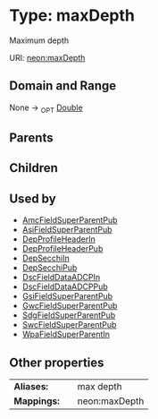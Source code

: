
# Type: maxDepth


Maximum depth

URI: [neon:maxDepth](https://data.neonscience.org/maxDepth)


## Domain and Range

None ->  <sub>OPT</sub> [Double](types/Double.md)

## Parents


## Children


## Used by

 * [AmcFieldSuperParentPub](AmcFieldSuperParentPub.md)
 * [AsiFieldSuperParentPub](AsiFieldSuperParentPub.md)
 * [DepProfileHeaderIn](DepProfileHeaderIn.md)
 * [DepProfileHeaderPub](DepProfileHeaderPub.md)
 * [DepSecchiIn](DepSecchiIn.md)
 * [DepSecchiPub](DepSecchiPub.md)
 * [DscFieldDataADCPIn](DscFieldDataADCPIn.md)
 * [DscFieldDataADCPPub](DscFieldDataADCPPub.md)
 * [GsiFieldSuperParentPub](GsiFieldSuperParentPub.md)
 * [GwcFieldSuperParentPub](GwcFieldSuperParentPub.md)
 * [SdgFieldSuperParentPub](SdgFieldSuperParentPub.md)
 * [SwcFieldSuperParentPub](SwcFieldSuperParentPub.md)
 * [WpaFieldSuperParentIn](WpaFieldSuperParentIn.md)

## Other properties

|  |  |  |
| --- | --- | --- |
| **Aliases:** | | max depth |
| **Mappings:** | | neon:maxDepth |

